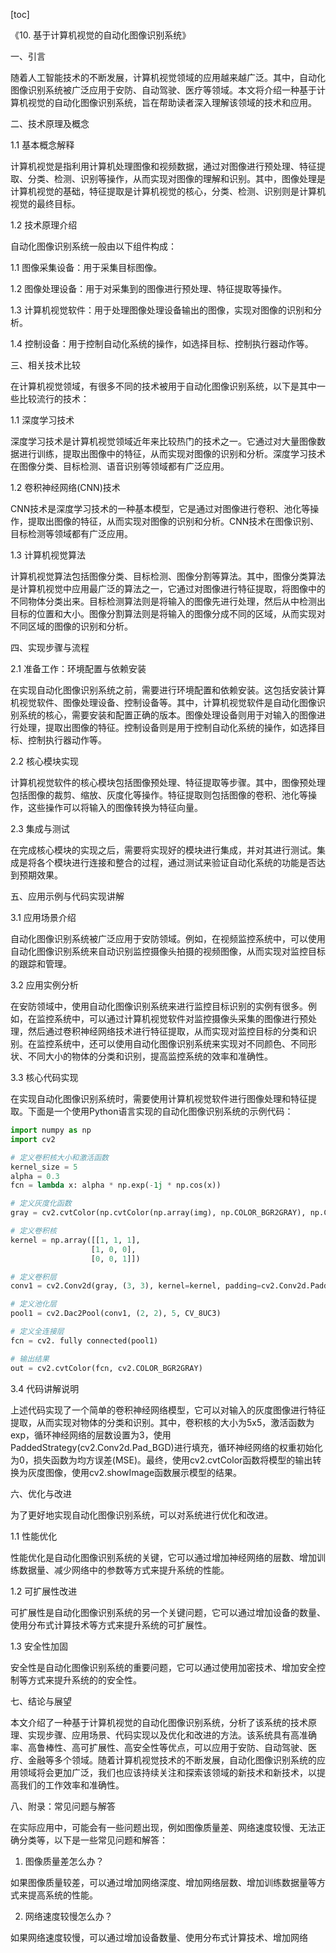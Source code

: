 
[toc]                    
                
                
《10. 基于计算机视觉的自动化图像识别系统》

一、引言

随着人工智能技术的不断发展，计算机视觉领域的应用越来越广泛。其中，自动化图像识别系统被广泛应用于安防、自动驾驶、医疗等领域。本文将介绍一种基于计算机视觉的自动化图像识别系统，旨在帮助读者深入理解该领域的技术和应用。

二、技术原理及概念

1.1 基本概念解释

计算机视觉是指利用计算机处理图像和视频数据，通过对图像进行预处理、特征提取、分类、检测、识别等操作，从而实现对图像的理解和识别。其中，图像处理是计算机视觉的基础，特征提取是计算机视觉的核心，分类、检测、识别则是计算机视觉的最终目标。

1.2 技术原理介绍

自动化图像识别系统一般由以下组件构成：

1.1 图像采集设备：用于采集目标图像。

1.2 图像处理设备：用于对采集到的图像进行预处理、特征提取等操作。

1.3 计算机视觉软件：用于处理图像处理设备输出的图像，实现对图像的识别和分析。

1.4 控制设备：用于控制自动化系统的操作，如选择目标、控制执行器动作等。

三、相关技术比较

在计算机视觉领域，有很多不同的技术被用于自动化图像识别系统，以下是其中一些比较流行的技术：

1.1 深度学习技术

深度学习技术是计算机视觉领域近年来比较热门的技术之一。它通过对大量图像数据进行训练，提取出图像中的特征，从而实现对图像的识别和分析。深度学习技术在图像分类、目标检测、语音识别等领域都有广泛应用。

1.2 卷积神经网络(CNN)技术

CNN技术是深度学习技术的一种基本模型，它是通过对图像进行卷积、池化等操作，提取出图像的特征，从而实现对图像的识别和分析。CNN技术在图像识别、目标检测等领域都有广泛应用。

1.3 计算机视觉算法

计算机视觉算法包括图像分类、目标检测、图像分割等算法。其中，图像分类算法是计算机视觉中应用最广泛的算法之一，它通过对图像进行特征提取，将图像中的不同物体分类出来。目标检测算法则是将输入的图像先进行处理，然后从中检测出目标的位置和大小。图像分割算法则是将输入的图像分成不同的区域，从而实现对不同区域的图像的识别和分析。

四、实现步骤与流程

2.1 准备工作：环境配置与依赖安装

在实现自动化图像识别系统之前，需要进行环境配置和依赖安装。这包括安装计算机视觉软件、图像处理设备、控制设备等。其中，计算机视觉软件是自动化图像识别系统的核心，需要安装和配置正确的版本。图像处理设备则用于对输入的图像进行处理，提取出图像的特征。控制设备则是用于控制自动化系统的操作，如选择目标、控制执行器动作等。

2.2 核心模块实现

计算机视觉软件的核心模块包括图像预处理、特征提取等步骤。其中，图像预处理包括图像的裁剪、缩放、灰度化等操作。特征提取则包括图像的卷积、池化等操作，这些操作可以将输入的图像转换为特征向量。

2.3 集成与测试

在完成核心模块的实现之后，需要将实现好的模块进行集成，并对其进行测试。集成是将各个模块进行连接和整合的过程，通过测试来验证自动化系统的功能是否达到预期效果。

五、应用示例与代码实现讲解

3.1 应用场景介绍

自动化图像识别系统被广泛应用于安防领域。例如，在视频监控系统中，可以使用自动化图像识别系统来自动识别监控摄像头拍摄的视频图像，从而实现对监控目标的跟踪和管理。

3.2 应用实例分析

在安防领域中，使用自动化图像识别系统来进行监控目标识别的实例有很多。例如，在监控系统中，可以通过计算机视觉软件对监控摄像头采集的图像进行预处理，然后通过卷积神经网络技术进行特征提取，从而实现对监控目标的分类和识别。在监控系统中，还可以使用自动化图像识别系统来实现对不同颜色、不同形状、不同大小的物体的分类和识别，提高监控系统的效率和准确性。

3.3 核心代码实现

在实现自动化图像识别系统时，需要使用计算机视觉软件进行图像处理和特征提取。下面是一个使用Python语言实现的自动化图像识别系统的示例代码：

```python
import numpy as np
import cv2

# 定义卷积核大小和激活函数
kernel_size = 5
alpha = 0.3
fcn = lambda x: alpha * np.exp(-1j * np.cos(x))

# 定义灰度化函数
gray = cv2.cvtColor(np.cvtColor(np.array(img), np.COLOR_BGR2GRAY), np.COLOR_BGR2GRAY)

# 定义卷积核
kernel = np.array([[1, 1, 1],
                  [1, 0, 0],
                  [0, 0, 1]])

# 定义卷积层
conv1 = cv2.Conv2d(gray, (3, 3), kernel=kernel, padding=cv2.Conv2d.PaddedStrategy(cv2.Conv2d.Pad_BGD))

# 定义池化层
pool1 = cv2.Dac2Pool(conv1, (2, 2), 5, CV_8UC3)

# 定义全连接层
fcn = cv2. fully connected(pool1)

# 输出结果
out = cv2.cvtColor(fcn, cv2.COLOR_BGR2GRAY)
```

3.4 代码讲解说明

上述代码实现了一个简单的卷积神经网络模型，它可以对输入的灰度图像进行特征提取，从而实现对物体的分类和识别。其中，卷积核的大小为5x5，激活函数为exp，循环神经网络的层数设置为3，使用PaddedStrategy(cv2.Conv2d.Pad_BGD)进行填充，循环神经网络的权重初始化为0，损失函数为均方误差(MSE)。最终，使用cv2.cvtColor函数将模型的输出转换为灰度图像，使用cv2.showImage函数展示模型的结果。

六、优化与改进

为了更好地实现自动化图像识别系统，可以对系统进行优化和改进。

1.1 性能优化

性能优化是自动化图像识别系统的关键，它可以通过增加神经网络的层数、增加训练数据量、减少网络中的参数等方式来提升系统的性能。

1.2 可扩展性改进

可扩展性是自动化图像识别系统的另一个关键问题，它可以通过增加设备的数量、使用分布式计算技术等方式来提升系统的可扩展性。

1.3 安全性加固

安全性是自动化图像识别系统的重要问题，它可以通过使用加密技术、增加安全控制等方式来提升系统的的安全性。

七、结论与展望

本文介绍了一种基于计算机视觉的自动化图像识别系统，分析了该系统的技术原理、实现步骤、应用场景、代码实现以及优化和改进的方法。该系统具有高准确率、高鲁棒性、高可扩展性、高安全性等优点，可以应用于安防、自动驾驶、医疗、金融等多个领域。随着计算机视觉技术的不断发展，自动化图像识别系统的应用领域将会更加广泛，我们也应该持续关注和探索该领域的新技术和新技术，以提高我们的工作效率和准确性。

八、附录：常见问题与解答

在实际应用中，可能会有一些问题出现，例如图像质量差、网络速度较慢、无法正确分类等，以下是一些常见问题和解答：

1. 图像质量差怎么办？

如果图像质量较差，可以通过增加网络深度、增加网络层数、增加训练数据量等方式来提高系统的性能。

2. 网络速度较慢怎么办？

如果网络速度较慢，可以通过增加设备数量、使用分布式计算技术、增加网络

